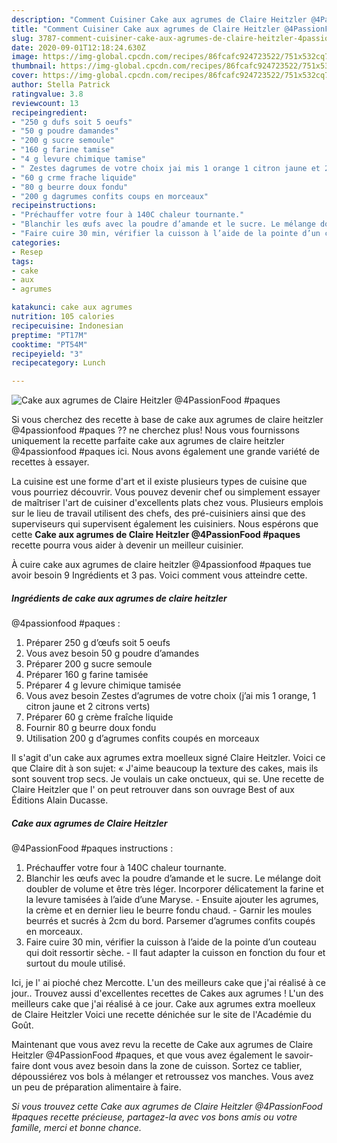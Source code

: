```yaml
---
description: "Comment Cuisiner Cake aux agrumes de Claire Heitzler @4PassionFood #paques"
title: "Comment Cuisiner Cake aux agrumes de Claire Heitzler @4PassionFood #paques"
slug: 3787-comment-cuisiner-cake-aux-agrumes-de-claire-heitzler-4passionfood-paques
date: 2020-09-01T12:18:24.630Z
image: https://img-global.cpcdn.com/recipes/86fcafc924723522/751x532cq70/cake-aux-agrumes-de-claire-heitzler-4passionfood-paques-photo-principale-de-la-recette.jpg
thumbnail: https://img-global.cpcdn.com/recipes/86fcafc924723522/751x532cq70/cake-aux-agrumes-de-claire-heitzler-4passionfood-paques-photo-principale-de-la-recette.jpg
cover: https://img-global.cpcdn.com/recipes/86fcafc924723522/751x532cq70/cake-aux-agrumes-de-claire-heitzler-4passionfood-paques-photo-principale-de-la-recette.jpg
author: Stella Patrick
ratingvalue: 3.8
reviewcount: 13
recipeingredient:
- "250 g dufs soit 5 oeufs"
- "50 g poudre damandes"
- "200 g sucre semoule"
- "160 g farine tamise"
- "4 g levure chimique tamise"
- " Zestes dagrumes de votre choix jai mis 1 orange 1 citron jaune et 2 citrons verts"
- "60 g crme frache liquide"
- "80 g beurre doux fondu"
- "200 g dagrumes confits coups en morceaux"
recipeinstructions:
- "Préchauffer votre four à 140C chaleur tournante."
- "Blanchir les œufs avec la poudre d’amande et le sucre. Le mélange doit doubler de volume et être très léger. Incorporer délicatement la farine et la levure tamisées à l’aide d’une Maryse. Ensuite ajouter les agrumes, la crème et en dernier lieu le beurre fondu chaud. Garnir les moules beurrés et sucrés à 2cm du bord. Parsemer d’agrumes confits coupés en morceaux."
- "Faire cuire 30 min, vérifier la cuisson à l’aide de la pointe d’un couteau qui doit ressortir sèche. Il faut adapter la cuisson en fonction du four et surtout du moule utilisé."
categories:
- Resep
tags:
- cake
- aux
- agrumes

katakunci: cake aux agrumes 
nutrition: 105 calories
recipecuisine: Indonesian
preptime: "PT17M"
cooktime: "PT54M"
recipeyield: "3"
recipecategory: Lunch

---
```



![Cake aux agrumes de Claire Heitzler
@4PassionFood #paques](https://img-global.cpcdn.com/recipes/86fcafc924723522/751x532cq70/cake-aux-agrumes-de-claire-heitzler-4passionfood-paques-photo-principale-de-la-recette.jpg)

Si vous cherchez des recette à base de cake aux agrumes de claire heitzler
@4passionfood #paques ?? ne cherchez plus! Nous vous fournissons uniquement la recette parfaite cake aux agrumes de claire heitzler
@4passionfood #paques ici. Nous avons également une grande variété de recettes à essayer.

La cuisine est une forme d'art et il existe plusieurs types de cuisine que vous pourriez découvrir. Vous pouvez devenir chef ou simplement essayer de maîtriser l'art de cuisiner d'excellents plats chez vous. Plusieurs emplois sur le lieu de travail utilisent des chefs, des pré-cuisiniers ainsi que des superviseurs qui supervisent également les cuisiniers. Nous espérons que cette <strong> Cake aux agrumes de Claire Heitzler
@4PassionFood #paques </strong> recette pourra vous aider à devenir un meilleur cuisinier.

<!--inarticleads1-->

À cuire cake aux agrumes de claire heitzler
@4passionfood #paques tue avoir besoin 9 Ingrédients et 3 pas. Voici comment vous atteindre cette.

##### Ingrédients de cake aux agrumes de claire heitzler
@4passionfood #paques :

1. Préparer 250 g d’œufs soit 5 oeufs
1. Vous avez besoin 50 g poudre d’amandes
1. Préparer 200 g sucre semoule
1. Préparer 160 g farine tamisée
1. Préparer 4 g levure chimique tamisée
1. Vous avez besoin  Zestes d’agrumes de votre choix (j’ai mis 1 orange, 1 citron jaune et 2 citrons verts)
1. Préparer 60 g crème fraîche liquide
1. Fournir 80 g beurre doux fondu
1. Utilisation 200 g d’agrumes confits coupés en morceaux


Il s&#39;agit d&#39;un cake aux agrumes extra moelleux signé Claire Heitzler. Voici ce que Claire dit à son sujet: « J&#39;aime beaucoup la texture des cakes, mais ils sont souvent trop secs. Je voulais un cake onctueux, qui se. Une recette de Claire Heitzler que l&#39; on peut retrouver dans son ouvrage Best of aux Éditions Alain Ducasse. 

<!--inarticleads2-->

##### Cake aux agrumes de Claire Heitzler
@4PassionFood #paques instructions :

1. Préchauffer votre four à 140C chaleur tournante.
1. Blanchir les œufs avec la poudre d’amande et le sucre. Le mélange doit doubler de volume et être très léger. Incorporer délicatement la farine et la levure tamisées à l’aide d’une Maryse. - Ensuite ajouter les agrumes, la crème et en dernier lieu le beurre fondu chaud. - Garnir les moules beurrés et sucrés à 2cm du bord. Parsemer d’agrumes confits coupés en morceaux.
1. Faire cuire 30 min, vérifier la cuisson à l’aide de la pointe d’un couteau qui doit ressortir sèche. - Il faut adapter la cuisson en fonction du four et surtout du moule utilisé.


Ici, je l&#39; ai pioché chez Mercotte. L&#39;un des meilleurs cake que j&#39;ai réalisé à ce jour.. Trouvez aussi d&#39;excellentes recettes de Cakes aux agrumes ! L&#39;un des meilleurs cake que j&#39;ai réalisé à ce jour. Cake aux agrumes extra moelleux de Claire Heitzler Voici une recette dénichée sur le site de l&#39;Académie du Goût. 

<!--inarticleads1-->

<p>
Maintenant que vous avez revu la recette de Cake aux agrumes de Claire Heitzler
@4PassionFood #paques, et que vous avez également le savoir-faire dont vous avez besoin dans la zone de cuisson. Sortez ce tablier, dépoussiérez vos bols à mélanger et retroussez vos manches. Vous avez un peu de préparation alimentaire à faire.
</p>

<p>
<i>Si vous trouvez cette Cake aux agrumes de Claire Heitzler
@4PassionFood #paques recette précieuse, partagez-la avec vos bons amis ou votre famille, merci et bonne chance.</i>
</p>
